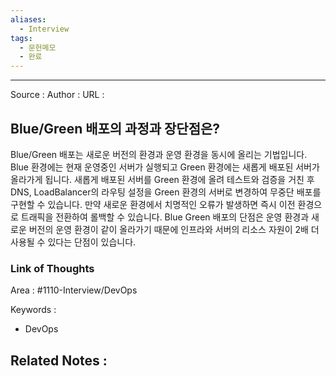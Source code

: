 ```yaml
---
aliases:
  - Interview
tags:
  - 문헌메모
  - 완료
---
```



---


Source :
Author : 
URL :

## Blue/Green 배포의 과정과 장단점은?
Blue/Green 배포는 새로운 버전의 환경과 운영 환경을 동시에 올리는 기법입니다. Blue 환경에는 현재 운영중인 서버가 실행되고 Green 환경에는 새롭게 배포된 서버가 올라가게 됩니다. 새롭게 배포된 서버를 Green 환경에 올려 테스트와 검증을 거친 후 DNS, LoadBalancer의 라우팅 설정을 Green 환경의 서버로 변경하여 무중단 배포를 구현할 수 있습니다. 만약 새로운 환경에서 치명적인 오류가 발생하면 즉시 이전 환경으로 트래픽을 전환하여 롤백할 수 있습니다. Blue Green 배포의 단점은 운영 환경과 새로운 버전의 운영 환경이 같이 올라가기 때문에 인프라와 서버의 리소스 자원이 2배 더 사용될 수 있다는 단점이 있습니다.

### Link of Thoughts
Area : #1110-Interview/DevOps 

Keywords :
- DevOps

Related Notes : 
- 